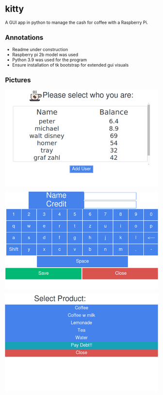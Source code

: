 # kitty
A GUI app in python to manage the cash for coffee with a Raspberry Pi.

## Annotations
- Readme under construction
- Raspberry pi 2b model was used
- Python 3.9 was used for the program
- Ensure installation of tk bootstrap for extended gui visuals

## Pictures

![Image1](img/Screenshot_25_04_2023_16_21_15.png)

![Image2](img/Screenshot_25_04_2023_16_21_28.png)

![Image3](img/Screenshot_25_04_2023_16_21_41.png)




